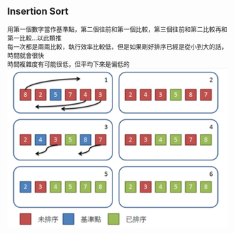 Insertion Sort
-
用第一個數字當作基準點，第二個往前和第一個比較，第三個往前和第二比較再和第一比較...以此類推<br>
每一次都是兩兩比較，執行效率比較低，但是如果剛好排序已經是從小到大的話，時間就會很快<br>
時間複雜度有可能很低，但平均下來是偏低的<br>
![image](https://github.com/yunghsin615/little_sun/blob/master/CodeSignal/Python/insertion_sort.jpg)
